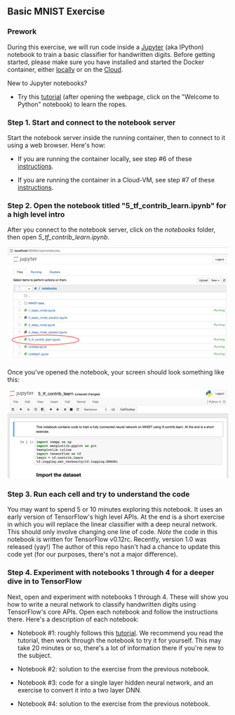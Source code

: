 ## Basic MNIST Exercise

### Prework

During this exercise, we will run code inside a [Jupyter](https://www.jupyter.org/) (aka IPython) notebook to train a basic classifier for handwritten digits. Before getting started, please make sure you have installed and started the Docker container, either [locally](install-local.md) or on the [Cloud](install-cloud.md).

New to Jupyter notebooks?

* Try this [tutorial](https://try.jupyter.org/) (after opening the webpage, click on the "Welcome to Python" notebook) to learn the ropes.

### Step 1. Start and connect to the notebook server

Start the notebook server inside the running container, then to connect to it using a web browser. Here's how:

* If you are running the container locally, see step #6 of these [instructions](install-local.md).

* If you are running the container in a Cloud-VM, see step #7 of these [instructions](install-cloud.md).

### Step 2. Open the notebook titled "5_tf_contrib_learn.ipynb" for a high level intro

After you connect to the notebook server, click on the *notebooks* folder, then open *5_tf_contrib_learn.ipynb*.

![Token](../images/notebook_5.png?raw=true)

Once you've opened the notebook, your screen should look something like this:

![Token](../images/notebook_5_open.png?raw=true)

### Step 3. Run each cell and try to understand the code

You may want to spend 5 or 10 minutes exploring this notebook. It uses an early version of TensorFlow's high level APIs. At the end is a short exercise in which you will replace the linear classifier with a deep neural network. This should only involve changing one line of code. *Note* the code in this notebook is written for TensorFlow v0.12rc. Recently, version 1.0 was released (yay!) The author of this repo hasn't had a chance to update this code yet (for our purposes, there's not a major difference).

### Step 4. Experiment with notebooks 1 through 4 for a deeper dive in to TensorFlow

Next, open and experiment with notebooks 1 through 4. These will show you how to write a neural network to classify handwritten digits using TensorFlow's core APIs. Open each notebook and follow the instructions there. Here's a description of each notebook:

* Notebook #1: roughly follows this [tutorial](https://www.tensorflow.org/get_started/mnist/beginners). We recommend you read the tutorial, then work through the notebook to try it for yourself. This may take 20 minutes or so, there's a lot of information there if you're new to the subject.

* Notebook #2: solution to the exercise from the previous notebook.

* Notebook #3: code for a single layer hidden neural network, and an exercise to convert it into a two layer DNN.

* Notebook #4: solution to the exercise from the previous notebook.
